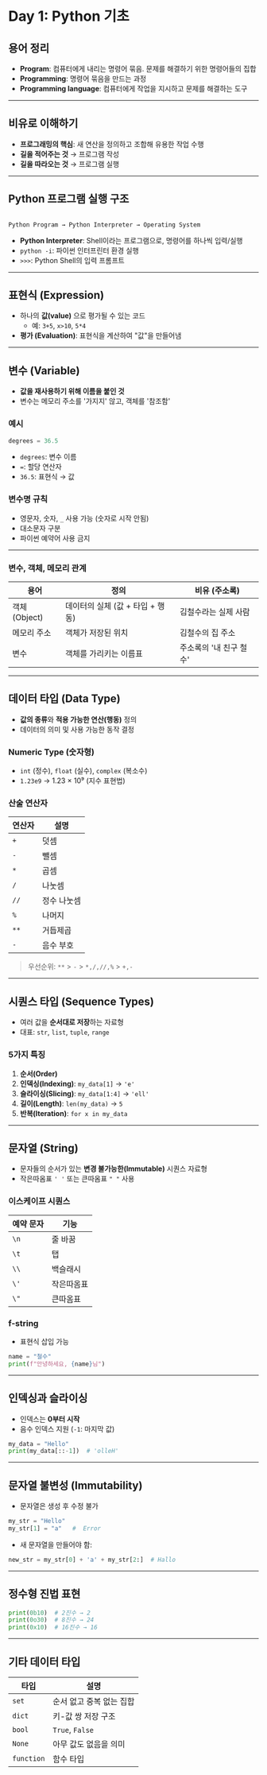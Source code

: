 # Day 1: Python 기초

## 용어 정리

- **Program**: 컴퓨터에게 내리는 명령어 묶음. 문제를 해결하기 위한 명령어들의 집합
- **Programming**: 명령어 묶음을 만드는 과정
- **Programming language**: 컴퓨터에게 작업을 지시하고 문제를 해결하는 도구  

---

## 비유로 이해하기

- **프로그래밍의 핵심**: 새 연산을 정의하고 조합해 유용한 작업 수행
- **길을 적어주는 것** → 프로그램 작성  
- **길을 따라오는 것** → 프로그램 실행

---

## Python 프로그램 실행 구조

```

Python Program → Python Interpreter → Operating System

````

- **Python Interpreter**: Shell이라는 프로그램으로, 명령어를 하나씩 입력/실행
- `python -i`: 파이썬 인터프린터 환경 실행
- `>>>`: Python Shell의 입력 프롬프트

---

## 표현식 (Expression)

- 하나의 **값(value)** 으로 평가될 수 있는 코드
  - 예: `3+5`, `x>10`, `5*4`
- **평가 (Evaluation)**: 표현식을 계산하여 "값"을 만들어냄

---

## 변수 (Variable)

- **값을 재사용하기 위해 이름을 붙인 것**
- 변수는 메모리 주소를 '가지지' 않고, 객체를 '참조함'

### 예시
```python
degrees = 36.5
````

* `degrees`: 변수 이름
* `=`: 할당 연산자
* `36.5`: 표현식 → 값

### 변수명 규칙

* 영문자, 숫자, `_` 사용 가능 (숫자로 시작 안됨)
* 대소문자 구분
* 파이썬 예약어 사용 금지

---

### 변수, 객체, 메모리 관계

| 용어         | 정의                    | 비유 (주소록)       |
| ---------- | --------------------- | -------------- |
| 객체(Object) | 데이터의 실체 (값 + 타입 + 행동) | 김철수라는 실제 사람    |
| 메모리 주소     | 객체가 저장된 위치            | 김철수의 집 주소      |
| 변수         | 객체를 가리키는 이름표          | 주소록의 '내 친구 철수' |

---

## 데이터 타입 (Data Type)

* **값의 종류**와 **적용 가능한 연산(행동)** 정의
* 데이터의 의미 및 사용 가능한 동작 결정

### Numeric Type (숫자형)

* `int` (정수), `float` (실수), `complex` (복소수)
* `1.23e9` → 1.23 × 10⁹ (지수 표현법)

### 산술 연산자

| 연산자  | 설명     |
| ---- | ------ |
| `+`  | 덧셈     |
| `-`  | 뺄셈     |
| `*`  | 곱셈     |
| `/`  | 나눗셈    |
| `//` | 정수 나눗셈 |
| `%`  | 나머지    |
| `**` | 거듭제곱   |
| `-`  | 음수 부호  |

> 우선순위: `**` > `-` > `*,/,//,%` > `+,-`

---

## 시퀀스 타입 (Sequence Types)

* 여러 값을 **순서대로 저장**하는 자료형
* 대표: `str`, `list`, `tuple`, `range`

### 5가지 특징

1. **순서(Order)**
2. **인덱싱(Indexing)**: `my_data[1]` → `'e'`
3. **슬라이싱(Slicing)**: `my_data[1:4]` → `'ell'`
4. **길이(Length)**: `len(my_data)` → `5`
5. **반복(Iteration)**: `for x in my_data`

---

## 문자열 (String)

* 문자들의 순서가 있는 **변경 불가능한(Immutable)** 시퀀스 자료형
* 작은따옴표 `' '` 또는 큰따옴표 `" "` 사용

### 이스케이프 시퀀스

| 예약 문자 | 기능    |
| ----- | ----- |
| `\n`  | 줄 바꿈  |
| `\t`  | 탭     |
| `\\`  | 백슬래시  |
| `\'`  | 작은따옴표 |
| `\"`  | 큰따옴표  |

### f-string

* 표현식 삽입 가능

```python
name = "철수"
print(f"안녕하세요, {name}님")
```

---

## 인덱싱과 슬라이싱

* 인덱스는 **0부터 시작**
* 음수 인덱스 지원 (`-1`: 마지막 값)

```python
my_data = "Hello"
print(my_data[::-1])  # 'olleH'
```

---

## 문자열 불변성 (Immutability)

* 문자열은 생성 후 수정 불가

```python
my_str = "Hello"
my_str[1] = "a"   #  Error
```

* 새 문자열을 만들어야 함:

```python
new_str = my_str[0] + 'a' + my_str[2:]  # Hallo
```

---

## 정수형 진법 표현

```python
print(0b10)  # 2진수 → 2
print(0o30)  # 8진수 → 24
print(0x10)  # 16진수 → 16
```

---

## 기타 데이터 타입

| 타입         | 설명              |
| ---------- | --------------- |
| `set`      | 순서 없고 중복 없는 집합  |
| `dict`     | 키-값 쌍 저장 구조     |
| `bool`     | `True`, `False` |
| `None`     | 아무 값도 없음을 의미    |
| `function` | 함수 타입           |

